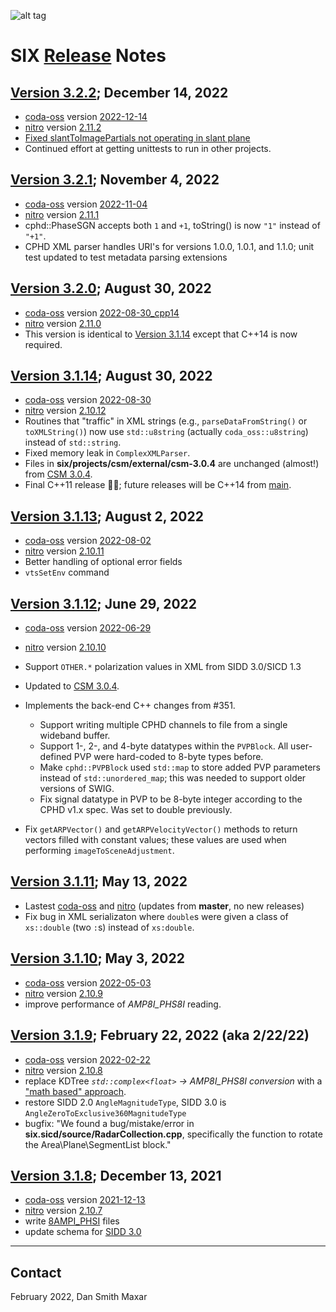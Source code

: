 ﻿![alt tag](https://raw.github.com/ngageoint/six-library/master/docs/six_logo.png?raw=true)

# SIX [Release](https://github.com/ngageoint/six-library/releases) Notes

## [Version 3.2.2](https://github.com/ngageoint/six-library/releases/tag/SIX-3.2.2); December 14, 2022
* [coda-oss](https://github.com/mdaus/coda-oss) version [2022-12-14](https://github.com/mdaus/coda-oss/releases/tag/2022-12-14)
* [nitro](https://github.com/mdaus/nitro) version [2.11.2](https://github.com/mdaus/nitro/releases/tag/NITRO-2.11.2)
* [Fixed slantToImagePartials not operating in slant plane](https://github.com/ngageoint/six-library/pull/613)
* Continued effort at getting unittests to run in other projects.

## [Version 3.2.1](https://github.com/ngageoint/six-library/releases/tag/SIX-3.2.1); November 4, 2022
* [coda-oss](https://github.com/mdaus/coda-oss) version [2022-11-04](https://github.com/mdaus/coda-oss/releases/tag/2022-11-04)
* [nitro](https://github.com/mdaus/nitro) version [2.11.1](https://github.com/mdaus/nitro/releases/tag/NITRO-2.11.1)
* cphd::PhaseSGN accepts both `1` and `+1`, toString() is now `"1"` instead of `"+1"`.
* CPHD XML parser handles URI's for versions 1.0.0, 1.0.1, and 1.1.0; unit test updated to test metadata parsing extensions

## [Version 3.2.0](https://github.com/ngageoint/six-library/releases/tag/SIX-3.2.0); August 30, 2022
* [coda-oss](https://github.com/mdaus/coda-oss) version [2022-08-30_cpp14](https://github.com/mdaus/coda-oss/releases/tag/2022-08-30_cpp14)
* [nitro](https://github.com/mdaus/nitro) version [2.11.0](https://github.com/mdaus/nitro/releases/tag/NITRO-2.11.0)
* This version is identical to [Version 3.1.14](https://github.com/ngageoint/six-library/releases/tag/SIX-3.1.14) except that C++14 is now required.

## [Version 3.1.14](https://github.com/ngageoint/six-library/releases/tag/SIX-3.1.14); August 30, 2022
* [coda-oss](https://github.com/mdaus/coda-oss) version [2022-08-30](https://github.com/mdaus/coda-oss/releases/tag/2022-08-30)
* [nitro](https://github.com/mdaus/nitro) version [2.10.12](https://github.com/mdaus/nitro/releases/tag/NITRO-2.10.12)
* Routines that "traffic" in XML strings (e.g., `parseDataFromString()` or `toXMLString()`) now use
  `std::u8string` (actually `coda_oss::u8string`) instead of `std::string`.
* Fixed memory leak in `ComplexXMLParser`.
* Files in **six/projects/csm/external/csm-3.0.4** are unchanged (almost!) from [CSM 3.0.4](https://github.com/ngageoint/csm/releases/tag/v3.0.4).
* Final C++11 release 🤞🏻; future releases will be C++14 from [main](https://github.com/ngageoint/six-library/tree/main).

## [Version 3.1.13](https://github.com/ngageoint/six-library/releases/tag/SIX-3.1.13); August 2, 2022
* [coda-oss](https://github.com/mdaus/coda-oss) version [2022-08-02](https://github.com/mdaus/coda-oss/releases/tag/2022-08-02)
* [nitro](https://github.com/mdaus/nitro) version [2.10.11](https://github.com/mdaus/nitro/releases/tag/NITRO-2.10.11)
* Better handling of optional error fields
* `vtsSetEnv` command

## [Version 3.1.12](https://github.com/ngageoint/six-library/releases/tag/SIX-3.1.12); June 29, 2022
* [coda-oss](https://github.com/mdaus/coda-oss) version [2022-06-29](https://github.com/mdaus/coda-oss/releases/tag/2022-06-29)
* [nitro](https://github.com/mdaus/nitro) version [2.10.10](https://github.com/mdaus/nitro/releases/tag/NITRO-2.10.10)
* Support `OTHER.*` polarization values in XML from SIDD 3.0/SICD 1.3
* Updated to [CSM 3.0.4](https://github.com/ngageoint/csm/releases/tag/v3.0.4).
* Implements the back-end C++ changes from #351.

   * Support writing multiple CPHD channels to file from a single wideband buffer.
   * Support 1-, 2-, and 4-byte datatypes within the `PVPBlock`. All user-defined PVP were hard-coded to 8-byte types before.
   * Make `cphd::PVPBlock` used `std::map` to store added PVP parameters instead of `std::unordered_map`;
    this was needed to support older versions of SWIG.
   * Fix signal datatype in PVP to be 8-byte integer according to the CPHD v1.x spec. Was set to double previously.

* Fix `getARPVector()` and `getARPVelocityVector()` methods to return vectors filled with constant values;
  these values are used when performing `imageToSceneAdjustment`.

## [Version 3.1.11](https://github.com/ngageoint/six-library/releases/tag/SIX-3.1.11); May 13, 2022
* Lastest [coda-oss](https://github.com/mdaus/coda-oss) and [nitro](https://github.com/mdaus/nitro) (updates from **master**, no new releases)
* Fix bug in XML serializaton where `double`s were given a class of `xs::double` (two `:`s) instead of `xs:double`.

## [Version 3.1.10](https://github.com/ngageoint/six-library/releases/tag/SIX-3.1.10); May 3, 2022
* [coda-oss](https://github.com/mdaus/coda-oss) version [2022-05-03](https://github.com/mdaus/coda-oss/releases/tag/2022-05-03)
* [nitro](https://github.com/mdaus/nitro) version [2.10.9](https://github.com/mdaus/nitro/releases/tag/NITRO-2.10.9)
* improve performance of *AMP8I_PHS8I* reading.

## [Version 3.1.9](https://github.com/ngageoint/six-library/releases/tag/SIX-3.1.9); February 22, 2022 (aka 2/22/22)
* [coda-oss](https://github.com/mdaus/coda-oss) version [2022-02-22](https://github.com/mdaus/coda-oss/releases/tag/2022-02-22)
* [nitro](https://github.com/mdaus/nitro) version [2.10.8](https://github.com/mdaus/nitro/releases/tag/NITRO-2.10.8)
* replace KDTree *`std::complex<float>` -> AMP8I_PHS8I conversion* with a
  ["math based" approach](https://github.com/ngageoint/six-library/pull/537#issuecomment-1026453353).
* restore SIDD 2.0 `AngleMagnitudeType`, SIDD 3.0 is `AngleZeroToExclusive360MagnitudeType`
* bugfix: "We found a bug/mistake/error in **six.sicd/source/RadarCollection.cpp**, specifically the function to rotate the Area\Plane\SegmentList block."

## [Version 3.1.8](https://github.com/ngageoint/six-library/releases/tag/SIX-3.1.8); December 13, 2021
* [coda-oss](https://github.com/mdaus/coda-oss) version [2021-12-13](https://github.com/mdaus/coda-oss/releases/tag/2021-12-13)
* [nitro](https://github.com/mdaus/nitro) version [2.10.7](https://github.com/mdaus/nitro/releases/tag/NITRO-2.10.7)
* write [8AMPI_PHSI](https://github.com/ngageoint/six-library/tree/feature/8AMPI_PHSI) files
* update schema for [SIDD 3.0](https://github.com/ngageoint/six-library/tree/feature/SIDD-3.0)

-----

## Contact
February 2022, Dan <dot> Smith <at> Maxar <dot> <see><oh><em>
